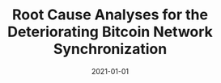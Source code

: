 ---
title: "Root Cause Analyses for the Deteriorating Bitcoin Network Synchronization"
collection: publications
permalink: /publication/2021-01-01-Root-Cause-Analyses-for-the-Deteriorating-Bitcoin-Network-Synchronization
date: 2021-01-01
venue: 'In the proceedings of 41st IEEE International Conference on Distributed Computing Systems, ICDCS 2021, Washington DC, USA, July 7-10, 2021'
paperurl: 'https://doi.org/10.1109/ICDCS51616.2021.00031'
citation: ' Muhammad Saad,  Songqing Chen,  David Mohaisen, &quot;Root Cause Analyses for the Deteriorating Bitcoin Network Synchronization.&quot; In the proceedings of 41st IEEE International Conference on Distributed Computing Systems, ICDCS 2021, Washington DC, USA, July 7-10, 2021, 2021.'
---